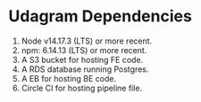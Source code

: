 # Udagram Dependencies
1. Node v14.17.3 (LTS) or more recent. 
2. npm: 6.14.13 (LTS) or more recent.
3. A S3 bucket for hosting FE code.
4. A RDS database running Postgres.
5. A EB for hosting BE code.
6. Circle CI for hosting pipeline file.
